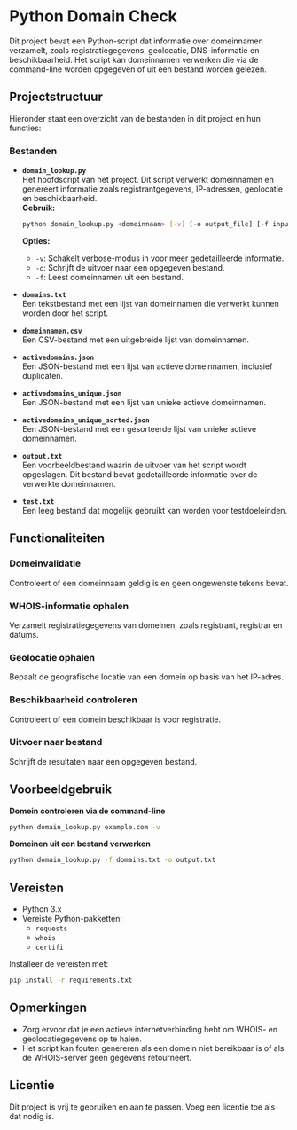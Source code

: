 # Python Domain Check

Dit project bevat een Python-script dat informatie over domeinnamen verzamelt, zoals registratiegegevens, geolocatie, DNS-informatie en beschikbaarheid. Het script kan domeinnamen verwerken die via de command-line worden opgegeven of uit een bestand worden gelezen.

## Projectstructuur

Hieronder staat een overzicht van de bestanden in dit project en hun functies:

### Bestanden

- **`domain_lookup.py`**  
  Het hoofdscript van het project. Dit script verwerkt domeinnamen en genereert informatie zoals registrantgegevens, IP-adressen, geolocatie en beschikbaarheid.  
  **Gebruik:**  
  ```bash
  python domain_lookup.py <domeinnaam> [-v] [-o output_file] [-f input_file]
  ```
  **Opties:**
  - `-v`: Schakelt verbose-modus in voor meer gedetailleerde informatie.
  - `-o`: Schrijft de uitvoer naar een opgegeven bestand.
  - `-f`: Leest domeinnamen uit een bestand.

- **`domains.txt`**  
  Een tekstbestand met een lijst van domeinnamen die verwerkt kunnen worden door het script.

- **`domeinnamen.csv`**  
  Een CSV-bestand met een uitgebreide lijst van domeinnamen.

- **`activedomains.json`**  
  Een JSON-bestand met een lijst van actieve domeinnamen, inclusief duplicaten.

- **`activedomains_unique.json`**  
  Een JSON-bestand met een lijst van unieke actieve domeinnamen.

- **`activedomains_unique_sorted.json`**  
  Een JSON-bestand met een gesorteerde lijst van unieke actieve domeinnamen.

- **`output.txt`**  
  Een voorbeeldbestand waarin de uitvoer van het script wordt opgeslagen. Dit bestand bevat gedetailleerde informatie over de verwerkte domeinnamen.

- **`test.txt`**  
  Een leeg bestand dat mogelijk gebruikt kan worden voor testdoeleinden.

## Functionaliteiten

### Domeinvalidatie
Controleert of een domeinnaam geldig is en geen ongewenste tekens bevat.

### WHOIS-informatie ophalen
Verzamelt registratiegegevens van domeinen, zoals registrant, registrar en datums.

### Geolocatie ophalen
Bepaalt de geografische locatie van een domein op basis van het IP-adres.

### Beschikbaarheid controleren
Controleert of een domein beschikbaar is voor registratie.

### Uitvoer naar bestand
Schrijft de resultaten naar een opgegeven bestand.

## Voorbeeldgebruik

**Domein controleren via de command-line**
```bash
python domain_lookup.py example.com -v
```

**Domeinen uit een bestand verwerken**
```bash
python domain_lookup.py -f domains.txt -o output.txt
```

## Vereisten

- Python 3.x
- Vereiste Python-pakketten:
  - `requests`
  - `whois`
  - `certifi`

Installeer de vereisten met:
```bash
pip install -r requirements.txt
```

## Opmerkingen

- Zorg ervoor dat je een actieve internetverbinding hebt om WHOIS- en geolocatiegegevens op te halen.
- Het script kan fouten genereren als een domein niet bereikbaar is of als de WHOIS-server geen gegevens retourneert.

## Licentie

Dit project is vrij te gebruiken en aan te passen. Voeg een licentie toe als dat nodig is.

